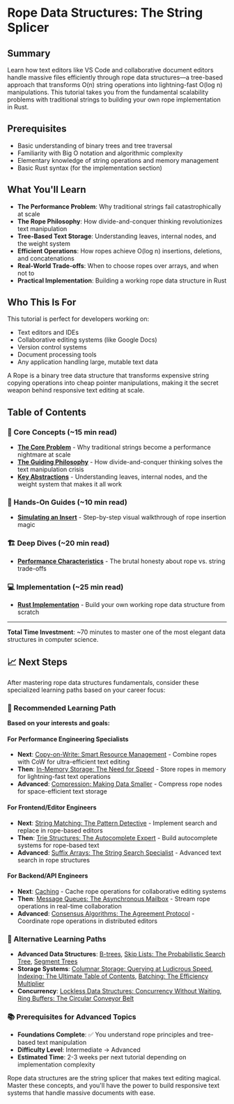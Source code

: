 # Rope Data Structures: The String Splicer

## Summary

Learn how text editors like VS Code and collaborative document editors handle massive files efficiently through rope data structures—a tree-based approach that transforms O(n) string operations into lightning-fast O(log n) manipulations. This tutorial takes you from the fundamental scalability problems with traditional strings to building your own rope implementation in Rust.

## Prerequisites

- Basic understanding of binary trees and tree traversal
- Familiarity with Big O notation and algorithmic complexity
- Elementary knowledge of string operations and memory management
- Basic Rust syntax (for the implementation section)

## What You'll Learn

- **The Performance Problem**: Why traditional strings fail catastrophically at scale
- **The Rope Philosophy**: How divide-and-conquer thinking revolutionizes text manipulation
- **Tree-Based Text Storage**: Understanding leaves, internal nodes, and the weight system
- **Efficient Operations**: How ropes achieve O(log n) insertions, deletions, and concatenations
- **Real-World Trade-offs**: When to choose ropes over arrays, and when not to
- **Practical Implementation**: Building a working rope data structure in Rust

## Who This Is For

This tutorial is perfect for developers working on:
- Text editors and IDEs
- Collaborative editing systems (like Google Docs)
- Version control systems
- Document processing tools
- Any application handling large, mutable text data

A Rope is a binary tree data structure that transforms expensive string copying operations into cheap pointer manipulations, making it the secret weapon behind responsive text editing at scale.

## Table of Contents

### 🧠 Core Concepts (~15 min read)
*   **[The Core Problem](./01-concepts-01-the-core-problem.md)** - Why traditional strings become a performance nightmare at scale
*   **[The Guiding Philosophy](./01-concepts-02-the-guiding-philosophy.md)** - How divide-and-conquer thinking solves the text manipulation crisis  
*   **[Key Abstractions](./01-concepts-03-key-abstractions.md)** - Understanding leaves, internal nodes, and the weight system that makes it all work

### 🔧 Hands-On Guides (~10 min read)
*   **[Simulating an Insert](./02-guides-01-simulating-an-insert.md)** - Step-by-step visual walkthrough of rope insertion magic

### 🏗️ Deep Dives (~20 min read)  
*   **[Performance Characteristics](./03-deep-dive-01-performance-characteristics.md)** - The brutal honesty about rope vs. string trade-offs

### 💻 Implementation (~25 min read)
*   **[Rust Implementation](./04-rust-implementation.md)** - Build your own working rope data structure from scratch

---

**Total Time Investment**: ~70 minutes to master one of the most elegant data structures in computer science.

## 📈 Next Steps

After mastering rope data structures fundamentals, consider these specialized learning paths based on your career focus:

### 🎯 Recommended Learning Path

**Based on your interests and goals:**

#### For Performance Engineering Specialists
- **Next**: [Copy-on-Write: Smart Resource Management](../copy-on-write/README.md) - Combine ropes with CoW for ultra-efficient text editing
- **Then**: [In-Memory Storage: The Need for Speed](../in-memory-storage-the-need-for-speed/README.md) - Store ropes in memory for lightning-fast text operations
- **Advanced**: [Compression: Making Data Smaller](../compression/README.md) - Compress rope nodes for space-efficient text storage

#### For Frontend/Editor Engineers
- **Next**: [String Matching: The Pattern Detective](../string-matching-the-pattern-detective/README.md) - Implement search and replace in rope-based editors
- **Then**: [Trie Structures: The Autocomplete Expert](../trie-structures-the-autocomplete-expert/README.md) - Build autocomplete systems for rope-based text
- **Advanced**: [Suffix Arrays: The String Search Specialist](../suffix-arrays-the-string-search-specialist/README.md) - Advanced text search in rope structures

#### For Backend/API Engineers
- **Next**: [Caching](../caching/README.md) - Cache rope operations for collaborative editing systems
- **Then**: [Message Queues: The Asynchronous Mailbox](../message-queues-the-asynchronous-mailbox/README.md) - Stream rope operations in real-time collaboration
- **Advanced**: [Consensus Algorithms: The Agreement Protocol](../consensus-algorithms-the-agreement-protocol/README.md) - Coordinate rope operations in distributed editors

### 🔗 Alternative Learning Paths

- **Advanced Data Structures**: [B-trees](../b-trees/README.md), [Skip Lists: The Probabilistic Search Tree](../skip-lists-the-probabilistic-search-tree/README.md), [Segment Trees](../segment-trees-the-range-query-specialist/README.md)
- **Storage Systems**: [Columnar Storage: Querying at Ludicrous Speed](../columnar-storage/README.md), [Indexing: The Ultimate Table of Contents](../indexing-the-ultimate-table-of-contents/README.md), [Batching: The Efficiency Multiplier](../batching/README.md)
- **Concurrency**: [Lockless Data Structures: Concurrency Without Waiting](../lockless-data-structures-concurrency-without-waiting/README.md), [Ring Buffers: The Circular Conveyor Belt](../ring-buffers-the-circular-conveyor-belt/README.md)

### 📚 Prerequisites for Advanced Topics

- **Foundations Complete**: ✅ You understand rope principles and tree-based text manipulation
- **Difficulty Level**: Intermediate → Advanced
- **Estimated Time**: 2-3 weeks per next tutorial depending on implementation complexity

Rope data structures are the string splicer that makes text editing magical. Master these concepts, and you'll have the power to build responsive text systems that handle massive documents with ease.
